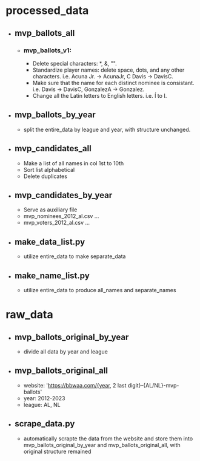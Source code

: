 # processed_data

- ## mvp_ballots_all

  - ### mvp_ballots_v1:
    - Delete special characters: *, &, "".
    - Standardize player names: delete space, dots, and any other characters. i.e. Acuna Jr. -> AcunaJr, C Davis -> DavisC.
    - Make sure that the name for each distinct nominee is consistant. i.e. Davis -> DavisC, GonzalezA -> Gonzalez.
    - Change all the Latin letters to English letters. i.e. Í to I. 

- ## mvp_ballots_by_year
  - split the entire_data by league and year, with structure unchanged.

- ## mvp_candidates_all
  - Make a list of all names in col 1st to 10th
  - Sort list alphabetical
  - Delete duplicates

- ## mvp_candidates_by_year
  - Serve as auxiliary file
  - mvp_nominees_2012_al.csv ...
  - mvp_voters_2012_al.csv ...

- ## make_data_list.py
  - utilize entire_data to make separate_data

- ## make_name_list.py
  - utilize entire_data to produce all_names and separate_names


# raw_data

- ## mvp_ballots_original_by_year
  - divide all data by year and league

- ## mvp_ballots_original_all
  - website: 'https://bbwaa.com/{year, 2 last digit}-{AL/NL}-mvp-ballots'
  - year: 2012-2023
  - league: AL, NL

- ## scrape_data.py 
  - automatically scrapte the data from the website and store them into mvp_ballots_original_by_year and mvp_ballots_original_all, with original structure remained